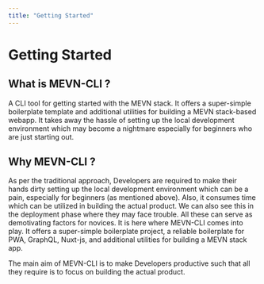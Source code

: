 ```yaml
---
title: "Getting Started"
---
```


# Getting Started

## What is MEVN-CLI ?

A CLI tool for getting started with the MEVN stack. It offers a super-simple boilerplate template and additional utilities for building a MEVN stack-based webapp. It takes away the hassle of setting up the local development environment which may become a nightmare especially for beginners who are just starting out.

## Why MEVN-CLI ?

As per the traditional approach, Developers are required to make their hands dirty setting up the local development environment which can be a pain, especially for beginners (as mentioned above). Also, it consumes time which can be utilized in building the actual product. We can also see this in the deployment phase where they may face trouble. All these can serve as demotivating factors for novices. It is here where MEVN-CLI comes into play. It offers a super-simple boilerplate project, a reliable boilerplate for PWA, GraphQL, Nuxt-js, and additional utilities for building a MEVN stack app.

The main aim of MEVN-CLI is to make Developers productive such that all they require is to focus on building the actual product.
